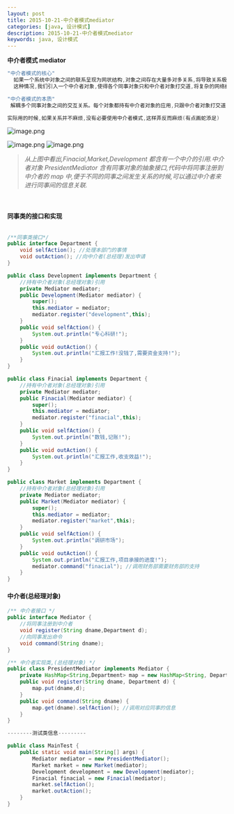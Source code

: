 ```yaml
---
layout: post
title: 2015-10-21-中介者模式mediator
categories: [java, 设计模式]
description: 2015-10-21-中介者模式mediator
keywords: java, 设计模式
---
```


 <meta name="referrer" content="no-referrer"/>

 

**中介者模式 mediator**

```java
"中介者模式的核心"
  如果一个系统中对象之间的联系呈现为网状结构,对象之间存在大量多对多关系,将导致关系极其复杂,这些对象称为"同事对象"
  这种情况,我们引入一个中介者对象,使得各个同事对象只和中介者对象打交道,将复杂的网络结构化解为如下的星型结构

"中介者模式的本质"
 解耦多个同事对象之间的交互关系。每个对象都持有中介者对象的应用,只跟中介者对象打交道,我们通过中介者对象统一管理这些交互关系。

实际用的时候,如果关系并不麻烦,没有必要使用中介者模式,这样弄反而麻烦(有点画蛇添足)
```

​![image.png](https://cdn.nlark.com/yuque/0/2021/png/659846/1635232680619-f5cd3cc8-4f44-4189-893a-a1f4161e0d75.png#clientId=u965db8da-0556-4&from=paste&height=162&id=u5d5cc82e&margin=%5Bobject%20Object%5D&name=image.png&originHeight=486&originWidth=1728&originalType=binary&ratio=1&size=61658&status=done&style=none&taskId=u623f3561-5e3b-4a5b-9574-9a0ffa0ec8b&width=577)

![image.png](https://cdn.nlark.com/yuque/0/2021/png/659846/1635232719391-8c4ce40c-32c7-4314-a8fc-5f0d21df2582.png#clientId=u965db8da-0556-4&from=paste&height=266&id=uec561dd9&margin=%5Bobject%20Object%5D&name=image.png&originHeight=660&originWidth=1596&originalType=binary&ratio=1&size=121192&status=done&style=none&taskId=u12506b15-75a5-4690-8724-a8e0c22a93f&width=644)
![image.png](https://cdn.nlark.com/yuque/0/2021/png/659846/1635232756452-f99be79e-0338-4437-80b1-e6d3314288f6.png#clientId=u965db8da-0556-4&from=paste&height=297&id=u1139fe67&margin=%5Bobject%20Object%5D&name=image.png&originHeight=594&originWidth=1958&originalType=binary&ratio=1&size=80434&status=done&style=none&taskId=u33de54f5-32e9-43c7-9f10-feaf1a5e8ed&width=979)
​

> _从上图中看出,Finacial,Market,Development 都含有一个中介的引用.中介者对象 PresidentMediator 含有同事对象的抽象接口,代码中将同事注册到中介者的 map 中,便于不同的同事之间发生关系的时候,可以通过中介者来进行同事间的信息关联._

​

#### 同事类的接口和实现

```java

/**同事类接口*/
public interface Department {
    void selfAction(); //处理本部门的事情
    void outAction(); //向中介者(总经理)发出申请
}

public class Development implements Department {
    //持有中介者对象(总经理对象)引用
    private Mediator mediator;
    public Development(Mediator mediator) {
        super();
        this.mediator = mediator;
        mediator.register("development",this);
    }
    public void selfAction() {
        System.out.println("专心科研!");
    }
    public void outAction() {
        System.out.println("汇报工作!没钱了,需要资金支持!");
    }
}

public class Finacial implements Department {
    //持有中介者对象(总经理对象)引用
    private Mediator mediator;
    public Finacial(Mediator mediator) {
        super();
        this.mediator = mediator;
        mediator.register("finacial",this);
    }
    public void selfAction() {
        System.out.println("数钱,记账!");
    }
    public void outAction() {
        System.out.println("汇报工作,收支效益!");
    }
}

public class Market implements Department {
    //持有中介者对象(总经理对象)引用
    private Mediator mediator;
    public Market(Mediator mediator) {
        super();
        this.mediator = mediator;
        mediator.register("market",this);
    }
    public void selfAction() {
        System.out.println("调研市场");
    }
    public void outAction() {
        System.out.println("汇报工作,项目承接的进度!");
        mediator.command("finacial"); //调用财务部需要财务部的支持
    }
}
```

#### 中介者(总经理对象)

```java
/** 中介者接口 */
public interface Mediator {
    //将同事注册到中介者
    void register(String dname,Department d);
    //向同事发出命令
    void command(String dname);
}

/** 中介者实现类,(总经理对象) */
public class PresidentMediator implements Mediator {
    private HashMap<String,Department> map = new HashMap<String, Department>();
    public void register(String dname, Department d) {
        map.put(dname,d);
    }
    public void command(String dname) {
        map.get(dname).selfAction(); //调用对应同事的信息
    }
}
```

```java
--------测试类信息---------

public class MainTest {
    public static void main(String[] args) {
        Mediator mediator = new PresidentMediator();
        Market market = new Market(mediator);
        Development development = new Development(mediator);
        Finacial finacial = new Finacial(mediator);
        market.selfAction();
        market.outAction();
    }
}
```

​
